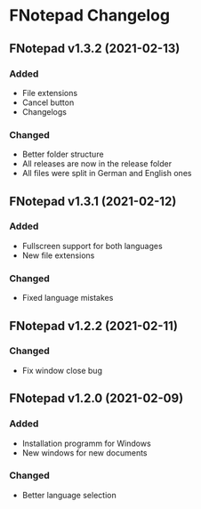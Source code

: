 # FNotepad Changelog

## FNotepad v1.3.2 (2021-02-13)

### Added
- File extensions
- Cancel button
- Changelogs

### Changed
- Better folder structure
- All releases are now in the release folder
- All files were split in German and English ones


## FNotepad v1.3.1 (2021-02-12)

### Added
- Fullscreen support for both languages
- New file extensions

### Changed
- Fixed language mistakes


## FNotepad v1.2.2 (2021-02-11)

### Changed
- Fix window close bug


## FNotepad v1.2.0 (2021-02-09)

### Added
- Installation programm for Windows
- New windows for new documents

### Changed
- Better language selection
